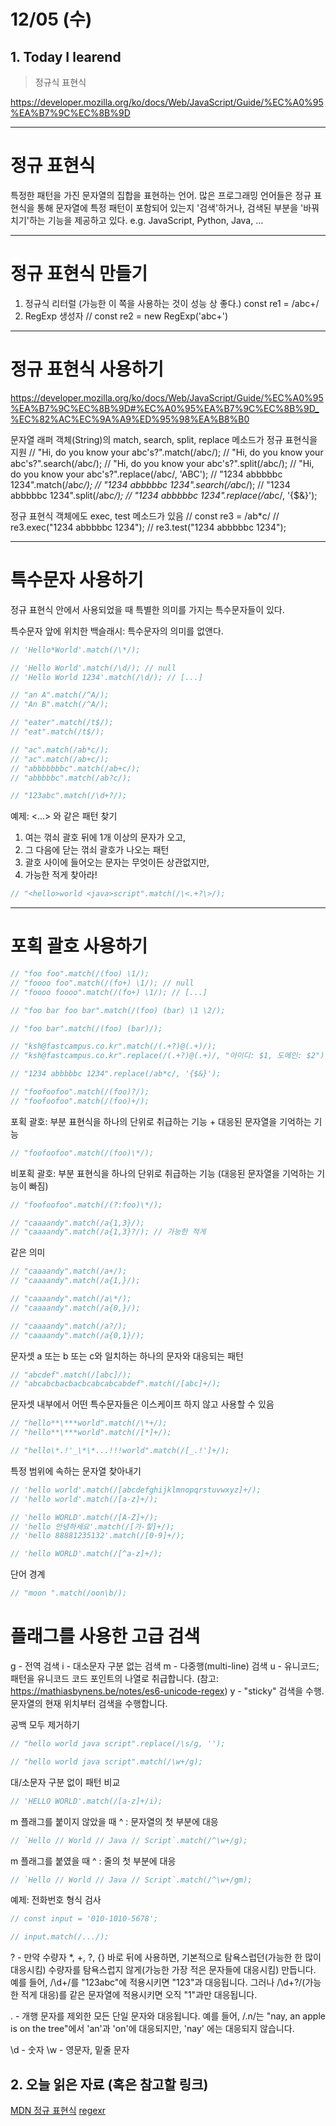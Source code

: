 # 12/05 (수)

## 1. Today I learend

> 정규식 표현식

https://developer.mozilla.org/ko/docs/Web/JavaScript/Guide/%EC%A0%95%EA%B7%9C%EC%8B%9D

---

# 정규 표현식

특정한 패턴을 가진 문자열의 집합을 표현하는 언어.
많은 프로그래밍 언어들은 정규 표현식을 통해
문자열에 특정 패턴이 포함되어 있는지 '검색'하거나,
검색된 부분을 '바꿔치기'하는 기능을 제공하고 있다.
e.g. JavaScript, Python, Java, ...

---

# 정규 표현식 만들기

1. 정규식 리터럴 (가능한 이 쪽을 사용하는 것이 성능 상 좋다.)
   const re1 = /abc+/
2. RegExp 생성자
   // const re2 = new RegExp('abc+')

---

# 정규 표현식 사용하기

https://developer.mozilla.org/ko/docs/Web/JavaScript/Guide/%EC%A0%95%EA%B7%9C%EC%8B%9D#%EC%A0%95%EA%B7%9C%EC%8B%9D_%EC%82%AC%EC%9A%A9%ED%95%98%EA%B8%B0

문자열 래퍼 객체(String)의
match, search, split, replace 메소드가 정규 표현식을 지원
// "Hi, do you know your abc's?".match(/abc/);
// "Hi, do you know your abc's?".search(/abc/);
// "Hi, do you know your abc's?".split(/abc/);
// "Hi, do you know your abc's?".replace(/abc/, 'ABC');
// "1234 abbbbbc 1234".match(/ab*c/);
// "1234 abbbbbc 1234".search(/ab*c/);
// "1234 abbbbbc 1234".split(/ab*c/);
// "1234 abbbbbc 1234".replace(/ab*c/, '{\$&}');

정규 표현식 객체에도 exec, test 메소드가 있음
// const re3 = /ab\*c/
// re3.exec("1234 abbbbbc 1234");
// re3.test("1234 abbbbbc 1234");

---

# 특수문자 사용하기

정규 표현식 안에서 사용되었을 때
특별한 의미를 가지는 특수문자들이 있다.

특수문자 앞에 위치한 백슬래시: 특수문자의 의미를 없앤다.

```js
// 'Hello*World'.match(/\*/);

// 'Hello World'.match(/\d/); // null
// 'Hello World 1234'.match(/\d/); // [...]

// "an A".match(/^A/);
// "An B".match(/^A/);

// "eater".match(/t$/);
// "eat".match(/t$/);

// "ac".match(/ab*c/);
// "ac".match(/ab+c/);
// "abbbbbbbc".match(/ab+c/);
// "abbbbbc".match(/ab?c/);

// "123abc".match(/\d+?/);
```

예제: <...> 와 같은 패턴 찾기

1. 여는 꺾쇠 괄호 뒤에 1개 이상의 문자가 오고,
2. 그 다음에 닫는 꺾쇠 괄호가 나오는 패턴
3. 괄호 사이에 들어오는 문자는 무엇이든 상관없지만,
4. 가능한 적게 찾아라!

```js
// "<hello>world <java>script".match(/\<.+?\>/);
```

---

# 포획 괄호 사용하기

```js
// "foo foo".match(/(foo) \1/);
// "foooo foo".match(/(fo+) \1/); // null
// "foooo foooo".match(/(fo+) \1/); // [...]

// "foo bar foo bar".match(/(foo) (bar) \1 \2/);

// "foo bar".match(/(foo) (bar)/);

// "ksh@fastcampus.co.kr".match(/(.+?)@(.+)/);
// "ksh@fastcampus.co.kr".replace(/(.+?)@(.+)/, "아이디: $1, 도메인: $2");

// "1234 abbbbbc 1234".replace(/ab*c/, '{$&}');

// "foofoofoo".match(/(foo)?/);
// "foofoofoo".match(/(foo)+/);
```

포획 괄호: 부분 표현식을 하나의 단위로 취급하는 기능 + 대응된 문자열을 기억하는 기능

```js
// "foofoofoo".match(/(foo)\*/);
```

비포획 괄호: 부분 표현식을 하나의 단위로 취급하는 기능
(대응된 문자열을 기억하는 기능이 빠짐)

```js
// "foofoofoo".match(/(?:foo)\*/);

// "caaaandy".match(/a{1,3}/);
// "caaaandy".match(/a{1,3}?/); // 가능한 적게
```

같은 의미

```js
// "caaaandy".match(/a+/);
// "caaaandy".match(/a{1,}/);

// "caaaandy".match(/a\*/);
// "caaaandy".match(/a{0,}/);

// "caaaandy".match(/a?/);
// "caaaandy".match(/a{0,1}/);
```

문자셋
a 또는 b 또는 c와 일치하는 하나의 문자와 대응되는 패턴

```js
// "abcdef".match(/[abc]/);
// "abcabcbacbacbcabcabcabdef".match(/[abc]+/);
```

문자셋 내부에서 어떤 특수문자들은 이스케이프 하지 않고 사용할 수 있음

```js
// "hello**\***world".match(/\*+/);
// "hello**\***world".match(/[*]+/);

// "hello\*.!'_\*\*...!!!world".match(/[_.!']+/);
```

특정 범위에 속하는 문자열 찾아내기

```js
// 'hello world'.match(/[abcdefghijklmnopqrstuvwxyz]+/);
// 'hello world'.match(/[a-z]+/);

// 'hello WORLD'.match(/[A-Z]+/);
// 'hello 안녕하세요'.match(/[가-힣]+/);
// 'hello 88881235132'.match(/[0-9]+/);

// 'hello WORLD'.match(/[^a-z]+/);
```

단어 경계

```js
// "moon ".match(/oon\b/);
```

# 플래그를 사용한 고급 검색

g - 전역 검색
i - 대소문자 구분 없는 검색
m - 다중행(multi-line) 검색
u - 유니코드; 패턴을 유니코드 코드 포인트의 나열로 취급합니다. (참고: https://mathiasbynens.be/notes/es6-unicode-regex)
y - "sticky" 검색을 수행. 문자열의 현재 위치부터 검색을 수행합니다.

공백 모두 제거하기

```js
// "hello world java script".replace(/\s/g, '');

// "hello world java script".match(/\w+/g);
```

대/소문자 구분 없이 패턴 비교

```js
// 'HELLO WORLD'.match(/[a-z]+/i);
```

m 플래그를 붙이지 않았을 때
^ : 문자열의 첫 부분에 대응

```js
// `Hello // World // Java // Script`.match(/^\w+/g);
```

m 플래그를 붙였을 때
^ : 줄의 첫 부분에 대응

```js
// `Hello // World // Java // Script`.match(/^\w+/gm);
```

예제: 전화번호 형식 검사

```js
// const input = '010-1010-5678';

// input.match(/.../);
```

? - 만약 수량자 *, +, ?, {} 바로 뒤에 사용하면, 기본적으로 탐욕스럽던(가능한 한 많이 대응시킴) 수량자를 탐욕스럽지 않게(가능한 가장 적은 문자들에 대응시킴) 만듭니다. 예를 들어, /\d+/를 "123abc"에 적용시키면 "123"과 대응됩니다. 그러나 /\d+?/(가능한 적게 대응)를 같은 문자열에 적용시키면 오직 "1"과만 대응됩니다.

. - 개행 문자를 제외한 모든 단일 문자와 대응됩니다.
예를 들어, /.n/는 "nay, an apple is on the tree"에서 'an'과 'on'에 대응되지만, 'nay' 에는 대응되지 않습니다.

\d - 숫자 
\w - 영문자, 밑줄 문자 


## 2. 오늘 읽은 자료 (혹은 참고할 링크)

[MDN 정규 표현식](https://developer.mozilla.org/ko/docs/Web/JavaScript/Guide/정규식)
[regexr](https://regexr.com/)
